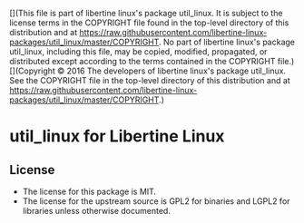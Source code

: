 [](This file is part of libertine linux's package util_linux. It is subject to the license terms in the COPYRIGHT file found in the top-level directory of this distribution and at https://raw.githubusercontent.com/libertine-linux-packages/util_linux/master/COPYRIGHT. No part of libertine linux's package util_linux, including this file, may be copied, modified, propagated, or distributed except according to the terms contained in the COPYRIGHT file.)
[](Copyright © 2016 The developers of libertine linux's package util_linux. See the COPYRIGHT file in the top-level directory of this distribution and at https://raw.githubusercontent.com/libertine-linux-packages/util_linux/master/COPYRIGHT.)

# util_linux for Libertine Linux

## License

* The license for this package is MIT.
* The license for the upstream source is GPL2 for binaries and LGPL2 for libraries unless otherwise documented.
